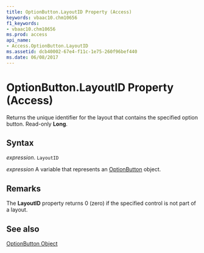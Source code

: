 ```yaml
---
title: OptionButton.LayoutID Property (Access)
keywords: vbaac10.chm10656
f1_keywords:
- vbaac10.chm10656
ms.prod: access
api_name:
- Access.OptionButton.LayoutID
ms.assetid: dcb40002-67e4-f11c-1e75-260f96bef440
ms.date: 06/08/2017
---
```



# OptionButton.LayoutID Property (Access)

Returns the unique identifier for the layout that contains the specified option button. Read-only  **Long**.


## Syntax

 _expression_. `LayoutID`

 _expression_ A variable that represents an [OptionButton](Access.OptionButton.md) object.


## Remarks

The  **LayoutID** property returns 0 (zero) if the specified control is not part of a layout.


## See also


[OptionButton Object](Access.OptionButton.md)

